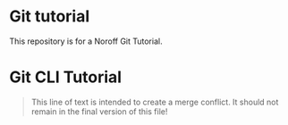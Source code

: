 # Git tutorial

This repository is for a Noroff Git Tutorial.

# Git CLI Tutorial

> This line of text is intended to create a merge conflict. It should not remain in the final version of this file!
